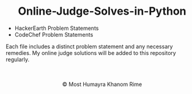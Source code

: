 
<div align="center">
  <h1>Online-Judge-Solves-in-Python</h1>
</div>


 - HackerEarth Problem Statements
 - CodeChef Problem Statements
 

 <p>Each file includes a distinct problem statement and any necessary remedies. My online judge solutions will be added to this repository regularly.</p>
 
 </br>
 </br>
 
<div align="center">
© Most Humayra Khanom Rime
</div>

